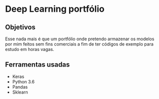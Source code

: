 # Deep Learning portfólio
 
## Objetivos
Esse nada mais é que um portfólio onde pretendo armazenar os modelos por mim feitos sem fins comerciais
a fim de ter códigos de exemplo para estudo em horas vagas.

## Ferramentas usadas
* Keras
* Python 3.6
* Pandas
* Sklearn